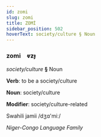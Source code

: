 ```yaml
---
id: zomi
slug: zomi
title: ZOMİ
sidebar_position: 502
hoverText: society/culture § Noun
---
```


### zomi&emsp;<span kind="abugida">ⱴƶɟ</span>

*society/culture* **§** Noun

**Verb**: to be a society/culture

**Noun**: society/culture

**Modifier**: society/culture-related

Swahili jamii /dʒɑ'miː/

*Niger-Congo Language Family*